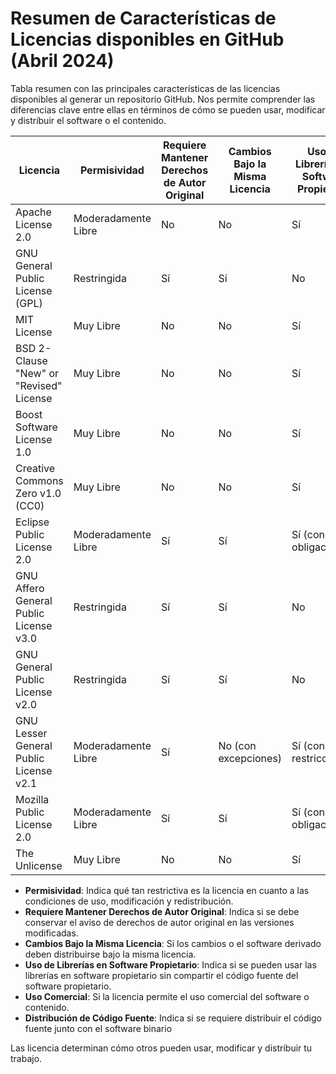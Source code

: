 # Resumen de Características de Licencias disponibles en GitHub (Abril 2024)

Tabla resumen con las principales características de las licencias disponibles al generar un repositorio GitHub. Nos permite comprender las diferencias clave entre ellas en términos de cómo se pueden usar, modificar y distribuir el software o el contenido.

| Licencia                                 | Permisividad          | Requiere Mantener Derechos de Autor Original | Cambios Bajo la Misma Licencia | Uso de Librerías en Software Propietario | Uso Comercial | Distribución de Código Fuente |
|------------------------------------------|-----------------------|----------------------------------------------|--------------------------------|------------------------------------------|---------------|-------------------------------|
| Apache License 2.0                       | Moderadamente Libre   | No                                           | No                             | Sí                                       | Sí            | No (pero cambios sí)          |
| GNU General Public License (GPL)         | Restringida           | Sí                                           | Sí                             | No                                       | Sí            | Sí                           |
| MIT License                              | Muy Libre             | No                                           | No                             | Sí                                       | Sí            | No                           |
| BSD 2-Clause "New" or "Revised" License  | Muy Libre             | No                                           | No                             | Sí                                       | Sí            | No                           |
| Boost Software License 1.0               | Muy Libre             | No                                           | No                             | Sí                                       | Sí            | No                           |
| Creative Commons Zero v1.0 (CC0)         | Muy Libre             | No                                           | No                             | Sí                                       | Sí            | No                           |
| Eclipse Public License 2.0               | Moderadamente Libre   | Sí                                           | Sí                             | Sí (con obligaciones)                    | Sí            | Sí                           |
| GNU Affero General Public License v3.0   | Restringida           | Sí                                           | Sí                             | No                                       | Sí            | Sí                           |
| GNU General Public License v2.0          | Restringida           | Sí                                           | Sí                             | No                                       | Sí            | Sí                           |
| GNU Lesser General Public License v2.1   | Moderadamente Libre   | Sí                                           | No (con excepciones)          | Sí (con restricciones)                   | Sí            | Sí (para cambios en la librería) |
| Mozilla Public License 2.0               | Moderadamente Libre   | Sí                                           | Sí                             | Sí (con obligaciones)                    | Sí            | Sí (para archivos modificados)|
| The Unlicense                            | Muy Libre             | No                                           | No                             | Sí                                       | Sí            | No                           |

- **Permisividad**: Indica qué tan restrictiva es la licencia en cuanto a las condiciones de uso, modificación y redistribución.
- **Requiere Mantener Derechos de Autor Original**: Indica si se debe conservar el aviso de derechos de autor original en las versiones modificadas.
- **Cambios Bajo la Misma Licencia**: Si los cambios o el software derivado deben distribuirse bajo la misma licencia.
- **Uso de Librerías en Software Propietario**: Indica si se pueden usar las librerías en software propietario sin compartir el código fuente del software propietario.
- **Uso Comercial**: Si la licencia permite el uso comercial del software o contenido.
- **Distribución de Código Fuente**: Indica si se requiere distribuir el código fuente junto con el software binario

Las licencia determinan cómo otros pueden usar, modificar y distribuir tu trabajo.
